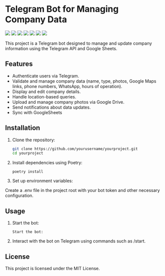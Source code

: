  # Telegram Bot for Managing Company Data
 ![](https://img.shields.io/badge/Python-3.10-black?style=flat&logo=python) 
 ![](https://img.shields.io/badge/PTB-21.1.1-black?style=flat&logo=python-telegram-bot) 
![](https://img.shields.io/badge/Pandas-2.2.2-black?style=flat&logo=pandas)
![](https://img.shields.io/badge/Openpyxl-3.1.4-black?style=flat&logo=openpyxl)
![](https://img.shields.io/badge/Requests-2.32.3-black?style=flat&logo=Requests)
![](https://img.shields.io/badge/aiohttp-3.9.5-black?style=flat&logo=aiohttp)
![](https://img.shields.io/badge/pytest-7.4.3-black?style=flat&logo=pytest)

This project is a Telegram bot designed to manage and update company information using the Telegram API and Google Sheets.

## Features

- Authenticate users via Telegram.
- Validate and manage company data (name, type, photos, Google Maps links, phone numbers, WhatsApp, hours of operation).
- Display and edit company details.
- Handle location-based queries.
- Upload and manage company photos via Google Drive.
- Send notifications about data updates.
- Sync with GoogleSheets

## Installation

1. Clone the repository:
   ```sh
   git clone https://github.com/yourusername/yourproject.git
   cd yourproject
   ```
2. Install dependencies using Poetry:
    ```
    poetry install
    ```
3. Set up environment variables:

Create a .env file in the project root with your bot token and other necessary configuration.

## Usage

1. Start the bot:
    ```
    Start the bot:
    ```
2. Interact with the bot on Telegram using commands such as /start. 

## License
This project is licensed under the MIT License.



 
